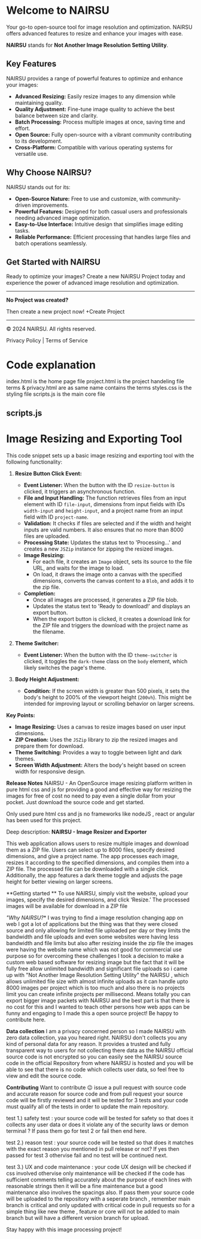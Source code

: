 # Welcome to NAIRSU

Your go-to open-source tool for image resolution and optimization. NAIRSU offers advanced features to resize and enhance your images with ease.

**NAIRSU** stands for **Not Another Image Resolution Setting Utility**.

## Key Features

NAIRSU provides a range of powerful features to optimize and enhance your images:

- **Advanced Resizing:** Easily resize images to any dimension while maintaining quality.
- **Quality Adjustment:** Fine-tune image quality to achieve the best balance between size and clarity.
- **Batch Processing:** Process multiple images at once, saving time and effort.
- **Open Source:** Fully open-source with a vibrant community contributing to its development.
- **Cross-Platform:** Compatible with various operating systems for versatile use.

## Why Choose NAIRSU?

NAIRSU stands out for its:

- **Open-Source Nature:** Free to use and customize, with community-driven improvements.
- **Powerful Features:** Designed for both casual users and professionals needing advanced image optimization.
- **Easy-to-Use Interface:** Intuitive design that simplifies image editing tasks.
- **Reliable Performance:** Efficient processing that handles large files and batch operations seamlessly.

## Get Started with NAIRSU

Ready to optimize your images? Create a new NAIRSU Project today and experience the power of advanced image resolution and optimization.

---

**No Project was created?**

Then create a new project now!
+Create Project

---

© 2024 NAIRSU. All rights reserved.

Privacy Policy | Terms of Service


# Code explanation

index.html is the home page file
project.html is the project handeling file
terms & privacy.html are as same name contains the terms
styles.css is the styling file
scripts.js is the main core file 


## scripts.js
# Image Resizing and Exporting Tool

This code snippet sets up a basic image resizing and exporting tool with the following functionality:

1. **Resize Button Click Event:**
   - **Event Listener:** When the button with the ID `resize-button` is clicked, it triggers an asynchronous function.
   - **File and Input Handling:** The function retrieves files from an input element with ID `file-input`, dimensions from input fields with IDs `width-input` and `height-input`, and a project name from an input field with ID `project-name`.
   - **Validation:** It checks if files are selected and if the width and height inputs are valid numbers. It also ensures that no more than 8000 files are uploaded.
   - **Processing State:** Updates the status text to 'Processing...' and creates a new `JSZip` instance for zipping the resized images.
   - **Image Resizing:**
     - For each file, it creates an `Image` object, sets its source to the file URL, and waits for the image to load.
     - On load, it draws the image onto a canvas with the specified dimensions, converts the canvas content to a `Blob`, and adds it to the zip file.
   - **Completion:**
     - Once all images are processed, it generates a ZIP file blob.
     - Updates the status text to 'Ready to download!' and displays an export button.
     - When the export button is clicked, it creates a download link for the ZIP file and triggers the download with the project name as the filename.

2. **Theme Switcher:**
   - **Event Listener:** When the button with the ID `theme-switcher` is clicked, it toggles the `dark-theme` class on the `body` element, which likely switches the page's theme.

3. **Body Height Adjustment:**
   - **Condition:** If the screen width is greater than 500 pixels, it sets the body's height to 200% of the viewport height (`200vh`). This might be intended for improving layout or scrolling behavior on larger screens.

**Key Points:**
- **Image Resizing:** Uses a canvas to resize images based on user input dimensions.
- **ZIP Creation:** Uses the `JSZip` library to zip the resized images and prepare them for download.
- **Theme Switching:** Provides a way to toggle between light and dark themes.
- **Screen Width Adjustment:** Alters the body's height based on screen width for responsive design.

**Release Notes**
NAIRSU - An OpenSource image resizing platform written in pure html css and js for providing a good and effective way for resizing the images for free of cost no need to pay even a single dollar from your pocket. Just download the source code and get started.

Only used pure html css and js no frameworks like nodeJS , react or angular has been used for this project.

Deep description:
**NAIRSU - Image Resizer and Exporter**

This web application allows users to resize multiple images and download them as a ZIP file. Users can select up to 8000 files, specify desired dimensions, and give a project name. The app processes each image, resizes it according to the specified dimensions, and compiles them into a ZIP file. The processed file can be downloaded with a single click. Additionally, the app features a dark theme toggle and adjusts the page height for better viewing on larger screens.

**Getting started **
To use NAIRSU, simply visit the website, upload your images, specify the desired dimensions, and click ‘Resize.’ The processed images will be available for download in a ZIP file

*"Why NAIRSU?**
I was trying to find a image resolution changing app on web I got a lot of applications but the thing was that they were closed source and only allowing for limited file uploaded per day or they limits the bandwidth and file uploads and even some websites were having less bandwidth and file limits but also after resizing inside the zip file the images were having the website name which was not good for commercial use purpose so for overcoming these challenges I took a decision to make a custom web based software for resizing image but the fact that it will be fully free allow unlimited bandwidth and significant file uploads so i came up with "Not Another Image Resolution Setting Utility" the NAIRSU , which allows unlimited file size with almost infinite uploads as it can handle upto 8000 images per project which is too much and also there is no projects limit you can create infinite projects per millisecond. Means totally you can export bigger image packets with NAIRSU and the best part is that there is no cost for this and I wanted to teach other persons how web apps can be funny and engaging to I made this a open source project! Be happy to contribute here.

**Data collection**
I am a privacy concerned person so I made NAIRSU with zero data collection, yaa you heared right. NAIRSU don't collects you any kind of personal data for any reason. It provides a trusted and fully transparent way to users for not collecting there data as the NAIRSU official source code is not encrypted so you can easily see the NAIRSU source code in the official Repository from where NAIRSU is hosted and you will be able to see that there is no code which collects user data, so feel free to view and edit the source code.

**Contributing**
Want to contribute 😉 issue a pull request with source code and accurate reason for source code and from pull request your source code will be firstly reviewed and it will be tested for 3 tests and your code must qualify all of the tests in order to update the main repository.

test 1.) safety test : your source code will be tested for safety so that does it collects any user data or does it violate any of the security laws or demon terminal ? If pass them go for test 2 or fail then end here.

test 2.) reason test : your source code will be tested so that does it matches with the exact reason you mentioned in pull release or not? If yes then passed for test 3 othervise fail and no test will be continued next.

test 3.) UX and code maintenance : your code UX design will be checked if css involved othervise only maintenance will be checked if the code has sufficient comments telling accurately about the purpose of each lines with reasonable strings then it will be a fine maintenance but a good maintenance also involves the spacings also. If pass them your source code will be uploaded to the repository with a seperate branch , remember main branch is critical and only updated with critical code in pull requests so for a simple thing like new theme , feature or core will not be added to main branch but will have a different version branch for upload.

Stay happy with this image processing project!
